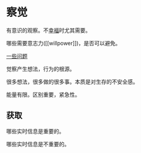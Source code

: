 # 察觉
有意识的观察。不[幸福](../readme.md)时尤其需要。

哪些需要意志力([[willpower]])，是否可以避免。

[一些问题](./question.md)

觉察产生想法，行为的根源。

很多想法，很多做的很多事。本质是对生存的不安全感。

能量有限。区别重要，紧急性。

## 获取
哪些实时信息是重要的。

哪些实时信息是不重要的。
